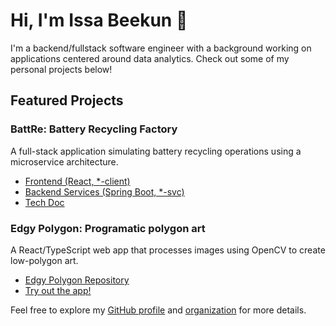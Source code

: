 # Hi, I'm Issa Beekun 👋

I'm a backend/fullstack software engineer with a background working on applications centered around data analytics. Check out some of my personal projects below!

## Featured Projects

### BattRe: Battery Recycling Factory
A full-stack application simulating battery recycling operations using a microservice architecture.
- [Frontend (React, *-client)](https://github.com/Flyerfye-BattRE/battre-client)
- [Backend Services (Spring Boot, *-svc)](https://github.com/orgs/Flyerfye-BattRE)
- [Tech Doc](https://docs.google.com/document/d/1oz3Ad6tu3ulIjNl3lPswJBWFKAUrMeWn-XTB3wSXnXQ/edit?usp=sharing)

### Edgy Polygon: Programatic polygon art
A React/TypeScript web app that processes images using OpenCV to create low-polygon art.
- [Edgy Polygon Repository](https://github.com/Flyerfye/edgy-polygon-react)
- [Try out the app!](https://flyerfye.github.io/edgy-polygon-react/)


Feel free to explore my [GitHub profile](https://github.com/Flyerfye) and [organization](https://github.com/orgs/Flyerfye-BattRE) for more details.


